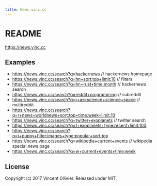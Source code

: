 ```yaml
---
title: News.vinc.cc
---
```

# README

https://news.vinc.cc

## Examples

- https://news.vinc.cc/search?q=hackernews // hackernews homepage
- https://news.vinc.cc/search?q=hn+sort:top+limit:10 // filters
- https://news.vinc.cc/search?q=hn+rust+time:month // hackernews search
- https://news.vinc.cc/search?q=reddit+programming // subreddit
- https://news.vinc.cc/search?q=r+askscience+science+space // multireddit
- https://news.vinc.cc/search?q=r+news+worldnews+sort:top+time:week+limit:10
- https://news.vinc.cc/search?q=twitter+exoplanets // twitter search
- https://news.vinc.cc/search?q=t+exoplanets+type:recent+limit:100
- https://news.vinc.cc/search?q=t+puppy+filter:images+type:popular+sort:top
- https://news.vinc.cc/search?q=wikipedia+current+events // wikipedia special news page
- https://news.vinc.cc/search?q=w+current+events+time:week

## License

Copyright (c) 2017 Vincent Ollivier. Released under MIT.
